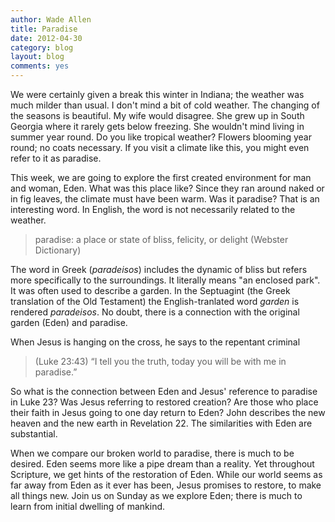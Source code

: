 ```yaml
---
author: Wade Allen
title: Paradise
date: 2012-04-30
category: blog
layout: blog
comments: yes
---
```


We were certainly given a break this winter in Indiana; the weather was much milder than usual. I don't mind a bit of cold weather. The changing of the seasons is beautiful. My wife would disagree. She grew up in South Georgia where it rarely gets below freezing. She wouldn't mind living in summer year round. Do you like tropical weather? Flowers blooming year round; no coats necessary. If you visit a climate like this, you might even refer to it as paradise. 

This week, we are going to explore the first created environment for man and woman, Eden. What was this place like? Since they ran around naked or in fig leaves, the climate must have been warm. Was it paradise? That is an interesting word. In English, the word is not necessarily related to the weather.

>paradise: a place or state of bliss, felicity, or delight (Webster Dictionary)

The word in Greek (*paradeisos*) includes the dynamic of bliss but refers more specifically to the surroundings. It literally means "an enclosed park". It was often used to describe a garden. In the Septuagint (the Greek translation of the Old Testament) the English-tranlated word *garden* is rendered *paradeisos*. No doubt, there is a connection with the original garden (Eden) and paradise. 

When Jesus is hanging on the cross, he says to the repentant criminal

>(Luke 23:43) “I tell you the truth, today you will be with me in paradise.” 

So what is the connection between Eden and Jesus' reference to paradise in Luke 23? Was Jesus referring to restored creation? Are those who place their faith in Jesus going to one day return to Eden? John describes the new heaven and the new earth in Revelation 22. The similarities with Eden are substantial. 

When we compare our broken world to paradise, there is much to be desired. Eden seems more like a pipe dream than a reality. Yet throughout Scripture, we get hints of the restoration of Eden. While our world seems as far away from Eden as it ever has been, Jesus promises to restore, to make all things new. Join us on Sunday as we explore Eden; there is much to learn from initial dwelling of mankind.
